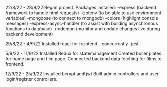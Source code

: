 22/8/22 - 28/9/22
Began project. Packages installed:
-express (backend framework to handle html requests)
-dotenv (to be able to use environment variables)
-mongoose (to connect to mongodb)
-colors (highlight console messages)
-express-async-handler (to assist with building asynchronous functions to database)
-nodemon (monitor and update changes live during backend development)

29/8/22 - 4/9/22
Installed react for frontend.
-concurrently
-jest

5/9/22 - 11/9/22
Installed Redux for statemanagement
Created boiler plates for home page and film page.
Connected backend data fetching for films to frontend.

12/9/22 - 25/9/22
Installed bcrypt and jwt
Built admin controllers and user login/register controllers.
